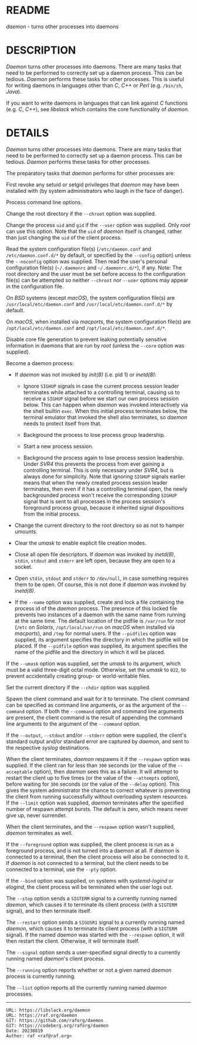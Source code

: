 README
======
*daemon* - turns other processes into daemons

DESCRIPTION
===========
*Daemon* turns other processes into daemons. There are many tasks that need to
be performed to correctly set up a daemon process. This can be tedious.
*Daemon* performs these tasks for other processes. This is useful for writing
daemons in languages other than *C*, *C++* or *Perl* (e.g. `/bin/sh`, *Java*).

If you want to write daemons in languages that can link against *C* functions
(e.g. *C*, *C++*), see *libslack* which contains the core functionality of *daemon*.

DETAILS
=======
*Daemon* turns other processes into daemons. There are many tasks that need to
be performed to correctly set up a daemon process. This can be tedious.
*Daemon* performs these tasks for other processes.

The preparatory tasks that *daemon* performs for other processes are:

First revoke any setuid or setgid privileges that *daemon* may have been
installed with (by system administrators who laugh in the face of danger).

Process command line options.

Change the root directory if the `--chroot` option was supplied.

Change the process `uid` and `gid` if the `--user` option was supplied. Only
*root* can use this option. Note that the `uid` of *daemon* itself is changed,
rather than just changing the `uid` of the client process.

Read the system configuration file(s) (`/etc/daemon.conf` and
`/etc/daemon.conf.d/*` by default, or specified by the `--config` option)
unless the `--noconfig` option was supplied. Then read the user's personal
configuration file(s) (`~/.daemonrc` and `~/.daemonrc.d/*`), if any. Note:
The root directory and the user must be set before access to the
configuration file(s) can be attempted so neither `--chroot` nor `--user`
options may appear in the configuration file.

On *BSD* systems (except *macOS*), the system configuration file(s) are
`/usr/local/etc/daemon.conf` and `/usr/local/etc/daemon.conf.d/*` by
default.

On *macOS*, when installed via *macports*, the system configuration file(s)
are `/opt/local/etc/daemon.conf` and `/opt/local/etc/daemon.conf.d/*`.

Disable core file generation to prevent leaking potentially sensitive
information in daemons that are run by *root* (unless the `--core` option
was supplied).

Become a daemon process:

  * If *daemon* was not invoked by *init(8)* (i.e. pid 1) or *inetd(8)*:

    * Ignore `SIGHUP` signals in case the current process session leader
      terminates while attached to a controlling terminal, causing us to
      receive a `SIGHUP` signal before we start our own process session below.
      This can happen when *daemon* was invoked interactively via the shell
      builtin `exec`. When this initial process terminates below, the terminal
      emulator that invoked the shell also terminates, so *daemon* needs to
	  protect itself from that.

    * Background the process to lose process group leadership.

    * Start a new process session.

	* Background the process again to lose process session leadership. Under
	  *SVR4* this prevents the process from ever gaining a controlling
	  terminal. This is only necessary under *SVR4*, but is always done for
	  simplicity. Note that ignoring `SIGHUP` signals earlier means that
	  when the newly created process session leader terminates, then even if
	  it has a controlling terminal open, the newly backgrounded process
	  won't receive the corresponding `SIGHUP` signal that is sent to all
	  processes in the process session's foreground process group, because
	  it inherited signal dispositions from the initial process.

  * Change the current directory to the root directory so as not to hamper
    umounts.

  * Clear the *umask* to enable explicit file creation modes.

  * Close all open file descriptors. If *daemon* was invoked by *inetd(8)*,
	`stdin`, `stdout` and `stderr` are left open, because they are open to a
	socket.

  * Open `stdin`, `stdout` and `stderr` to `/dev/null`, in case something
    requires them to be open. Of course, this is not done if *daemon* was
    invoked by *inetd(8)*.

  * If the `--name` option was supplied, create and lock a file containing the
	process id of the *daemon* process. The presence of this locked file
	prevents two instances of a daemon with the same name from running at
	the same time. The default location of the pidfile is `/var/run` for
	*root* (`/etc` on *Solaris*, `/opt/local/var/run` on *macOS* when
	installed via *macports*), and `/tmp` for normal users. If the
	`--pidfiles` option was supplied, its argument specifies the directory
	in which the pidfile will be placed. If the `--pidfile` option was
	supplied, its argument specifies the name of the pidfile and the
	directory in which it will be placed.

If the `--umask` option was supplied, set the *umask* to its argument, which
must be a valid three-digit octal mode. Otherwise, set the *umask* to `022`,
to prevent accidentally creating group- or world-writable files.

Set the current directory if the `--chdir` option was supplied.

Spawn the client command and wait for it to terminate. The client command
can be specified as command line arguments, or as the argument of the
`--command` option. If both the `--command` option and command line
arguments are present, the client command is the result of appending the
command line arguments to the argument of the `--command` option.

If the `--output`, `--stdout` and/or `--stderr` option were supplied, the client's
standard output and/or standard error are captured by *daemon*, and sent to the
respective *syslog* destinations.

When the client terminates, *daemon* respawns it if the `--respawn` option
was supplied. If the client ran for less than `300` seconds (or the value of
the `--acceptable` option), then *daemon* sees this as a failure. It will
attempt to restart the client up to five times (or the value of the
`--attempts` option), before waiting for `300` seconds (or the value of the
`--delay` option). This gives the system administrator the chance to correct
whatever is preventing the client from running successfully without
overloading system resources. If the `--limit` option was supplied, *daemon*
terminates after the specified number of respawn attempt bursts. The default
is zero, which means never give up, never surrender.

When the client terminates, and the `--respawn` option wasn't supplied,
*daemon* terminates as well.

If the `--foreground` option was supplied, the client process is run as a
foreground process, and is not turned into a daemon at all. If *daemon* is
connected to a terminal, then the client process will also be connected to
it. If *daemon* is not connected to a terminal, but the client needs to be
connected to a terminal, use the `--pty` option.

If the `--bind` option was supplied, on systems with *systemd-logind* or
*elogind*, the client process will be terminated when the user logs out.

The `--stop` option sends a `SIGTERM` signal to a currently running named
*daemon*, which causes it to terminate its client process (with a `SIGTERM`
signal), and to then terminate itself.

The `--restart` option sends a `SIGUSR1` signal to a currently running named
*daemon*, which causes it to terminate its client process (with a `SIGTERM`
signal). If the named *daemon* was started with the `--respawn` option, it
will then restart the client. Otherwise, it will terminate itself.

The `--signal` option sends a user-specified signal directly to a currently
running named *daemon*'s client process.

The `--running` option reports whether or not a given named *daemon* process
is currently running.

The `--list` option reports all the currently running named *daemon* processes.

--------------------------------------------------------------------------------

    URL: https://libslack.org/daemon
    URL: https://raf.org/daemon
    GIT: https://github.com/raforg/daemon
    GIT: https://codeberg.org/raforg/daemon
    Date: 20230819
    Author: raf <raf@raf.org>

